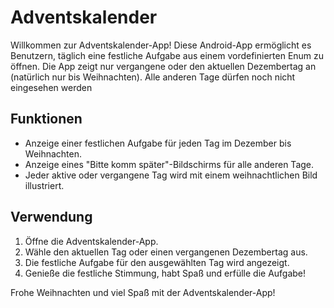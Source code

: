 # Adventskalender

Willkommen zur Adventskalender-App! Diese Android-App ermöglicht es Benutzern, täglich eine festliche Aufgabe aus einem vordefinierten Enum zu öffnen. Die App zeigt nur vergangene oder den aktuellen Dezembertag an (natürlich nur bis Weihnachten). Alle anderen Tage dürfen noch nicht eingesehen werden

## Funktionen

- Anzeige einer festlichen Aufgabe für jeden Tag im Dezember bis Weihnachten.
- Anzeige eines "Bitte komm später"-Bildschirms für alle anderen Tage.
- Jeder aktive oder vergangene Tag wird mit einem weihnachtlichen Bild illustriert.

## Verwendung

1. Öffne die Adventskalender-App.
2. Wähle den aktuellen Tag oder einen vergangenen Dezembertag aus.
3. Die festliche Aufgabe für den ausgewählten Tag wird angezeigt.
4. Genieße die festliche Stimmung, habt Spaß und erfülle die Aufgabe!

Frohe Weihnachten und viel Spaß mit der Adventskalender-App!
